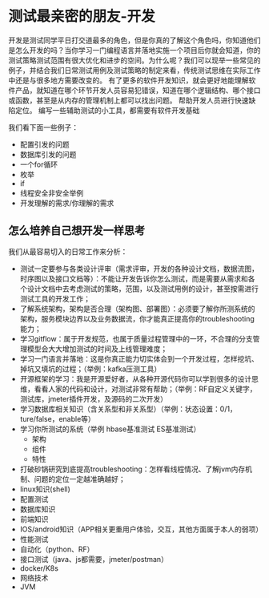# 测试最亲密的朋友-开发

开发是测试同学平日打交道最多的角色，但是你真的了解这个角色吗，你知道他们是怎么开发的吗？当你学习一门编程语言并落地实施一个项目后你就会知道，你的测试策略测试范围有很大优化和进步的空间。为什么呢？我们可以现举一些常见的例子，并结合我们日常测试用例及测试策略的制定来看，传统测试思维在实际工作中还是与很多地方需要改变的。
有了更多的软件开发知识，就会更好地能理解软件产品，就知道在哪个环节开发人员容易犯错误，知道在哪个逻辑结构、哪个接口或函数，甚至是从内存的管理机制上都可以找出问题。
帮助开发人员进行快速缺陷定位。
编写一些辅助测试的小工具，都需要有软件开发基础

我们看下面一些例子：
* 配置引发的问题
* 数据库引发的问题
* 一个for循环
* 枚举
* if
* 线程安全非安全举例
* 开发理解的需求/你理解的需求

## 怎么培养自己想开发一样思考

我们从最容易切入的日常工作来分析：

* 测试一定要参与各类设计评审（需求评审，开发的各种设计文档，数据流图，时序图以及接口文档等）：不能让开发告诉你怎么测试，而是需要从需求和各个设计文档中去考虑测试的策略，范围，以及测试用例的设计，甚至按需进行测试工具的开发工作；
* 了解系统架构，架构是否合理（架构图、部署图）：必须要了解你所测系统的架构，服务模块边界以及业务数据流，你才能真正提高你的troubleshooting能力；
* 学习gitflow：属于开发规范，也属于质量过程管理中的一环，不合理的分支管理模型会大大增加测试的时间及上线管理难度；
* 学习一门语言并落地：这是你真正能力切实体会到一个开发过程，怎样挖坑、掉坑又填坑的过程；（举例：kafka压测工具）
* 开源框架的学习：我是开源爱好者，从各种开源代码你可以学到很多的设计思维，看看人家的代码和设计，对测试非常有帮助；（举例：RF自定义关键字，测试库，jmeter插件开发，及源码的二次开发）
* 学习数据库相关知识（含关系型和非关系型）（举例：状态设置：0/1，ture/false，enable等）
* 学习你所测试的系统（举例 hbase基准测试 ES基准测试）
    * 架构
    * 组件
    * 特性
* 打破砂锅研究到底提高troubleshooting：怎样看线程情况、了解jvm内存机制、问题的定位一定越准确越好；
* linux知识(shell)
* 配置测试
* 数据库知识
* 前端知识
* IOS/android知识（APP相关更重用户体验，交互，其他方面属于本人的弱项）
* 性能测试
* 自动化（python、RF）
* 接口测试（java、js都需要，jmeter/postman）
* docker/K8s
* 网络技术
* JVM




